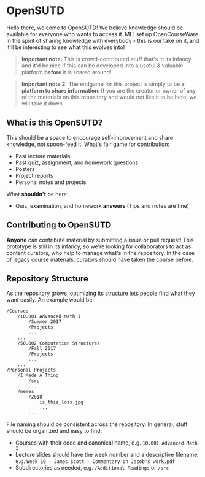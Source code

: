# OpenSUTD
Hello there, welcome to OpenSUTD! We believe knowledge should be available for everyone who wants to access it. MIT set up OpenCourseWare in the spirit of sharing knowledge with everybody - this is our take on it, and it'll be interesting to see what this evolves into!  

> **Important note:** This is crowd-contributed stuff that's in its infancy and it'd be nice if this can be developed into a useful & valuable platform **before** it is shared around!  

> **Important note 2:** The endgame for this project is simply to be **a platform to share information**. If you are the creator or owner of any of the materials on this repository and would not like it to be here, we will take it down.

## What is this OpenSUTD?
This should be a space to encourage self-improvement and share knowledge, not spoon-feed it. What's fair game for contribution:
* Past lecture materials
* Past quiz, assignment, and homework questions
* Posters
* Project reports
* Personal notes and projects

What **shouldn't** be here:
* Quiz, examination, and homework **answers** (Tips and notes are fine)

## Contributing to OpenSUTD
**Anyone** can contribute material by submitting a issue or pull request! This prototype is still in its infancy, so we're looking for collaborators to act as content curators, who help to manage what's in the repository. In the case of legacy course materials, curators should have taken the course before.

## Repository Structure
As the repository grows, optimizing its structure lets people find what they want easily. An example would be:
```
/Courses
	/10.001 Advanced Math I
		/Summer 2017
		/Projects
		...
	...
	/50.002 Computation Structures
		/Fall 2017
		/Projects
		...
	...
/Personal Projects
	/I Made A Thing
		/src
		...
	/memes
		/2018
			is_this_loss.jpg
			...
		...		
```
File naming should be consistent across the repository. In general, stuff should be organized and easy to find:
* Courses with their code and canonical name, e.g. `10.001 Advanced Math I`
* Lecture slides should have the week number and a descriptive filename, e.g. `Week 10 - James Scott - Commentary on Jacob's work.pdf`
* Subdirectories as needed, e.g. `/Additional Readings` or `/src`